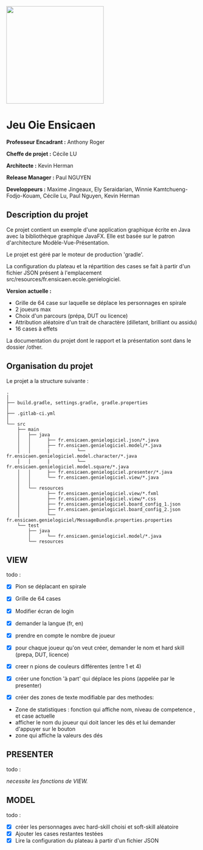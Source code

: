 [<img src="https://www.ensicaen.fr/wp-content/uploads/2017/02/LogoEnsicaen.gif" width="256" >](https://www.ensicaen.fr)

Jeu Oie Ensicaen
================

**Professeur Encadrant :** Anthony Roger

**Cheffe de projet :** Cécile LU

**Architecte :** Kevin Herman

**Release Manager :** Paul NGUYEN

**Developpeurs :** Maxime Jingeaux, Ely Seraidarian, Winnie Kamtchueng-Fodjo-Kouam, Cécile Lu, Paul Nguyen, Kevin Herman

## Description du projet

Ce projet contient un exemple d'une application graphique écrite en Java avec
la bibliothèque graphique JavaFX. Elle est basée sur le patron d'architecture
Modèle-Vue-Présentation.

Le projet est géré par le moteur de production 'gradle'.

La configuration du plateau et la répartition des cases se fait à partir d'un fichier JSON présent à l'emplacement src/resources/fr.ensicaen.ecole.genielogiciel.

**Version actuelle :** 
- Grille de 64 case sur laquelle se déplace les personnages en spirale
- 2 joueurs max
- Choix d'un parcours (prépa, DUT ou licence)
- Attribution aléatoire d'un trait de charactère (dilletant, brilliant ou assidu)
- 16 cases à effets

La documentation du projet dont le rapport et la présentation sont dans le dossier /other.

## Organisation du projet

Le projet a la structure suivante :

    .
    │
    ├── build.gradle, settings.gradle, gradle.properties
    │
    ├── .gitlab-ci.yml
    │
    └── src
        ├── main
        │   ├── java
        │   │      ├── fr.ensicaen.genielogiciel.json/*.java
        │   │      ├── fr.ensicaen.genielogiciel.model/*.java
        │   │      |          └── fr.ensicaen.genielogiciel.model.character/*.java
        │   │      |          └── fr.ensicaen.genielogiciel.model.square/*.java
        │   │      ├── fr.ensicaen.genielogiciel.presenter/*.java
        │   │      └── fr.ensicaen.genielogiciel.view/*.java
        │   │
        │   └── resources
        │          ├── fr.ensicaen.genielogiciel.view/*.fxml
        │          ├── fr.ensicaen.genielogiciel.view/*.css
        │          ├── fr.ensicaen.genielogiciel.board_config_1.json
        │          ├── fr.ensicaen.genielogiciel.board_config_2.json
        │          └── fr.ensicaen.genielogiciel/MessageBundle.properties.properties
        └── test
            ├── java
            │      └── fr.ensicaen.genielogiciel.model/*.java
            └── resources

## VIEW
todo : 

- [x] Pion se déplacant en spirale
- [x] Grille de 64 cases
- [x] Modifier écran de login
- [x] demander la langue (fr, en)
- [x] prendre en compte le nombre de joueur
- [x] pour chaque joueur qu'on veut créer, demander le nom et hard skill (prepa, DUT, licence)

- [x] creer n pions de couleurs différentes (entre 1 et 4)

- [x] créer une fonction 'à part' qui déplace les pions (appelée par le presenter)

- [x] créer des zones de texte modifiable par des methodes: 
- Zone de statistiques : fonction qui affiche nom, niveau de competence , et case actuelle
- afficher le nom du joueur qui doit lancer les dés et lui demander d'appuyer sur le bouton
- zone qui affiche la valeurs des dés

## PRESENTER
todo :

*necessite les fonctions de VIEW.*

## MODEL 
todo :

- [x] créer les personnages avec hard-skill choisi et soft-skill aléatoire
- [x] Ajouter les cases restantes testées
- [x] Lire la configuration du plateau à partir d'un fichier JSON